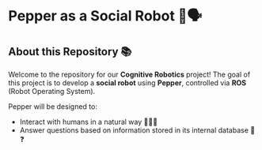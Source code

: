 # Pepper as a Social Robot 🤖🗣️

## About this Repository 📚

Welcome to the repository for our **Cognitive Robotics** project! The goal of this project is to develop a **social robot** using **Pepper**, controlled via **ROS** (Robot Operating System).

Pepper will be designed to:
- Interact with humans in a natural way 🧑🤝🤖
- Answer questions based on information stored in its internal database 📂❓

